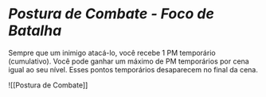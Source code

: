 # *Postura de Combate - Foco de Batalha*

Sempre que um inimigo atacá-lo, você recebe 1 PM temporário (cumulativo). Você pode ganhar um máximo de PM temporários por cena igual ao seu nível. Esses pontos temporários desaparecem no final da cena.

![[Postura de Combate]]